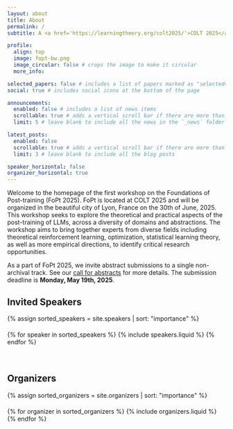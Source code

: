 ```yaml
---
layout: about
title: About
permalink: /
subtitle: A <a href='https://learningtheory.org/colt2025/'>COLT 2025</a> workshop<br> June 30th, 2025 in <a href='https://www.ens-lyon.fr/'>Lyon, France</a>

profile:
  align: top
  image: fopt-bw.png
  image_circular: false # crops the image to make it circular
  more_info:

selected_papers: false # includes a list of papers marked as "selected={true}"
social: true # includes social icons at the bottom of the page

announcements:
  enabled: false # includes a list of news items
  scrollable: true # adds a vertical scroll bar if there are more than 3 news items
  limit: 5 # leave blank to include all the news in the `_news` folder

latest_posts:
  enabled: false
  scrollable: true # adds a vertical scroll bar if there are more than 3 new posts items
  limit: 3 # leave blank to include all the blog posts

speaker_horizontal: false
organizer_horizontal: true
---
```


Welcome to the homepage of the first workshop on the Foundations of Post-training (FoPt 2025). FoPt is located at COLT 2025 and will be organized in the beautiful city of Lyon, France on the 30th of June, 2025. This workshop seeks to explore the theoretical and practical aspects of the post-training of LLMs, across a diversity of domains and abstractions. The workshop aims to bring together experts from diverse fields including theoretical reinforcement learning, optimization, statistical learning theory, as well as more empirical directions, to identify critical research opportunities.

As a part of FoPt 2025, we invite abstract submissions to a single non-archival track. See our [call for abstracts](https://fopt-workshop.github.io/cfp/) for more details. The submission deadline is **Monday, May 19th, 2025**.

## Invited Speakers
{% assign sorted_speakers = site.speakers | sort: "importance" %}
<div style="margin-top: 20px; display: flex; gap: 20px; flex-wrap: wrap; justify-content: center">
  {% for speaker in sorted_speakers %}
    {% include speakers.liquid %}
  {% endfor %}
</div>
<br><br>

## Organizers
{% assign sorted_organizers = site.organizers | sort: "importance" %}
<div style="margin-top: 20px; display: flex; gap: 20px; flex-wrap: wrap; justify-content: center">
  {% for organizer in sorted_organizers %}
    {% include organizers.liquid %}
  {% endfor %}
</div>
<br><br>

